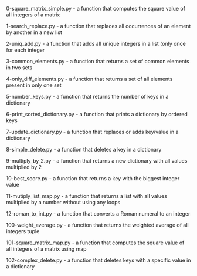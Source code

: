 0-square_matrix_simple.py - a function that computes the square value of all integers of a matrix

1-search_replace.py - a function that replaces all occurrences of an element by another in a new list

2-uniq_add.py - a function that adds all unique integers in a list (only once for each integer

3-common_elements.py - a function that returns a set of common elements in two sets

4-only_diff_elements.py - a function that returns a set of all elements present in only one set

5-number_keys.py - a function that returns the number of keys in a dictionary

6-print_sorted_dictionary.py - a function that prints a dictionary by ordered keys

7-update_dictionary.py - a function that replaces or adds key/value in a dictionary

8-simple_delete.py - a function that deletes a key in a dictionary

9-multiply_by_2.py - a function that returns a new dictionary with all values multiplied by 2

10-best_score.py - a function that returns a key with the biggest integer value

11-mutiply_list_map.py - a function that returns a list with all values multiplied by a number without using any loops

12-roman_to_int.py - a function that converts a Roman numeral to an integer

100-weight_average.py - a function that returns the weighted average of all integers tuple

101-square_matrix_map.py - a function that computes the square value of all integers of a matrix using map

102-complex_delete.py - a function that deletes keys with a specific value in a dictionary
